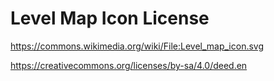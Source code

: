 # Level Map Icon License

https://commons.wikimedia.org/wiki/File:Level_map_icon.svg

https://creativecommons.org/licenses/by-sa/4.0/deed.en